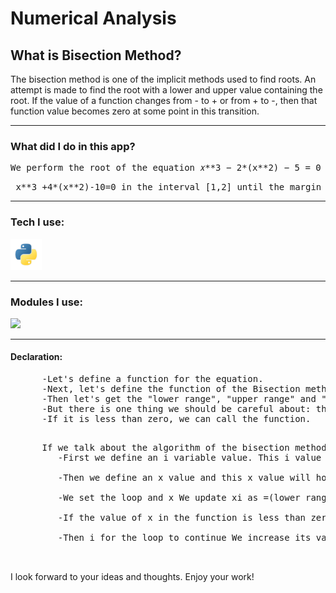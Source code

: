 <h1>Numerical Analysis</h1>
<h2>What is Bisection Method?</h2>
<p>The bisection method is one of the implicit methods used to find roots. An attempt is made to find the root with a lower and upper value containing the root. If the value of a function changes from - to + or from + to -, then that function value becomes zero at some point in this transition.</p>
<hr>
<h3>What did I do in this app?</h3>
<p>
    <pre>We perform the root of the equation 𝑥**3 − 2*(x**2) − 5 = 0 in the interval [2,4] with the method in 4 iterations.</pre>
    <pre> x**3 +4*(x**2)-10=0 in the interval [1,2] until the margin of error relative to the solution is ε = 10**-6 by the method of dividing the root by two we will continue.</pre>
</p>
<hr>
<h3> Tech I use: </h3>
<img src="https://raw.githubusercontent.com/github/explore/80688e429a7d4ef2fca1e82350fe8e3517d3494d/topics/python/python.png" width="50" height="50"/>
<hr>
<h3>Modules I use: </h3>
<img src="https://img.shields.io/badge/math-%2320232a.svg?style=for-the-badge&logo=math&logoColor=blue"/>
<hr>
<p><h4>Declaration:</h4>
   <pre>
      -Let's define a function for the equation.
      -Next, let's define the function of the Bisection method and code the algorithm of the Bisection method.
      -Then let's get the "lower range", "upper range" and "number of iterations" values from the user.
      -But there is one thing we should be careful about: the product of the value of the function in the lower range and the value of the function in the upper range        must be less than 0!
      -If it is less than zero, we can call the function.
  </pre>
  <pre>
      If we talk about the algorithm of the bisection method:
         -First we define an i variable value. This i value will be important for the loop we will use later.<br>
         -Then we define an x value and this x value will hold the value of (upper + lower)/2 in the bisection method. We set the value 0 at the beginning.<br>
         -We set the loop and x We update xi as =(lower range+upper range)/2.<br>
         -If the value of x in the function is less than zero, lower bound=x, otherwise upper bound=x.<br>
         -Then i for the loop to continue We increase its value.<br>
  </pre>
  
  I look forward to your ideas and thoughts. Enjoy your work!
